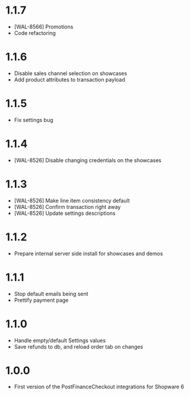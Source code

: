 # 1.1.7
- [WAL-8566] Promotions
- Code refactoring

# 1.1.6
- Disable sales channel selection on showcases
- Add product attributes to transaction payload

# 1.1.5
- Fix settings bug

# 1.1.4
- [WAL-8526] Disable changing credentials on the showcases

# 1.1.3
- [WAL-8526] Make line item consistency default
- [WAL-8526] Confirm transaction right away
- [WAL-8526] Update settings descriptions

# 1.1.2
- Prepare internal server side install for showcases and demos

# 1.1.1
- Stop default emails being sent
- Prettify payment page

# 1.1.0
- Handle empty/default Settings values
- Save refunds to db, and reload order tab on changes

# 1.0.0
- First version of the PostFinanceCheckout integrations for Shopware 6
